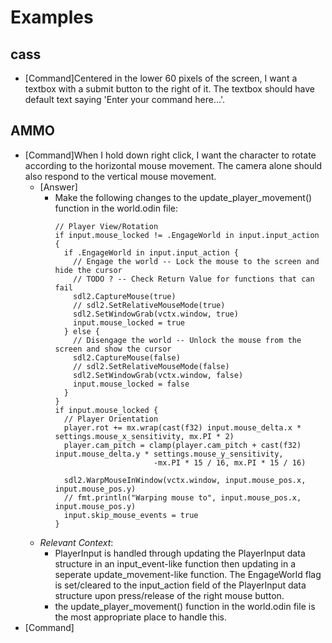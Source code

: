 # Examples

## cass

* [Command]Centered in the lower 60 pixels of the screen, I want a textbox with a submit button to the right of it. The textbox should have default text saying 'Enter your command here...'.

## AMMO

* [Command]When I hold down right click, I want the character to rotate according to the horizontal mouse movement. The camera alone should also respond to the vertical mouse movement.
  * [Answer]
    * Make the following changes to the update_player_movement() function in the world.odin file:
      ```odin
      // Player View/Rotation
      if input.mouse_locked != .EngageWorld in input.input_action {
        if .EngageWorld in input.input_action {
          // Engage the world -- Lock the mouse to the screen and hide the cursor
          // TODO ? -- Check Return Value for functions that can fail
          sdl2.CaptureMouse(true)
          // sdl2.SetRelativeMouseMode(true)
          sdl2.SetWindowGrab(vctx.window, true)
          input.mouse_locked = true
        } else {
          // Disengage the world -- Unlock the mouse from the screen and show the cursor
          sdl2.CaptureMouse(false)
          // sdl2.SetRelativeMouseMode(false)
          sdl2.SetWindowGrab(vctx.window, false)
          input.mouse_locked = false
        }
      }
      if input.mouse_locked {
        // Player Orientation
        player.rot += mx.wrap(cast(f32) input.mouse_delta.x * settings.mouse_x_sensitivity, mx.PI * 2)
        player.cam_pitch = clamp(player.cam_pitch + cast(f32) input.mouse_delta.y * settings.mouse_y_sensitivity,
                            -mx.PI * 15 / 16, mx.PI * 15 / 16)

        sdl2.WarpMouseInWindow(vctx.window, input.mouse_pos.x, input.mouse_pos.y)
        // fmt.println("Warping mouse to", input.mouse_pos.x, input.mouse_pos.y)
        input.skip_mouse_events = true
      }
      ```
  * _Relevant Context_:
    * PlayerInput is handled through updating the PlayerInput data structure in an input_event-like function then updating in a seperate update_movement-like function. The EngageWorld flag is set/cleared to the input_action field of the PlayerInput data structure upon press/release of the right mouse button.
    * the update_player_movement() function in the world.odin file is the most appropriate place to handle this.
* [Command] 